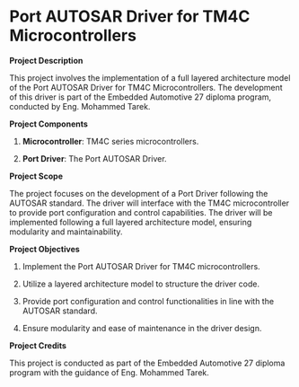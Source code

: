 # Port AUTOSAR Driver for TM4C Microcontrollers

**Project Description**

This project involves the implementation of a full layered architecture model of the Port AUTOSAR Driver for TM4C Microcontrollers. The development of this driver is part of the Embedded Automotive 27 diploma program, conducted by Eng. Mohammed Tarek.

**Project Components**

1. **Microcontroller**: TM4C series microcontrollers.

2. **Port Driver**: The Port AUTOSAR Driver.

**Project Scope**

The project focuses on the development of a Port Driver following the AUTOSAR standard. The driver will interface with the TM4C microcontroller to provide port configuration and control capabilities. The driver will be implemented following a full layered architecture model, ensuring modularity and maintainability.

**Project Objectives**

1. Implement the Port AUTOSAR Driver for TM4C microcontrollers.

2. Utilize a layered architecture model to structure the driver code.

3. Provide port configuration and control functionalities in line with the AUTOSAR standard.

4. Ensure modularity and ease of maintenance in the driver design.

**Project Credits**

This project is conducted as part of the Embedded Automotive 27 diploma program with the guidance of Eng. Mohammed Tarek.
